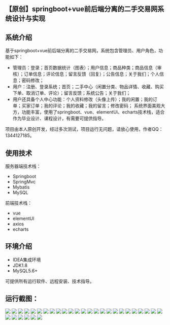 ## 【原创】springboot+vue前后端分离的二手交易网系统设计与实现

## 系统介绍

基于springboot+vue前后端分离的二手交易网，系统包含管理员、用户角色，功能如下：
- 管理员：登录；首页数据统计（图表）；用户信息；商品种类；商品信息（审核）；订单信息；评论信息；留言反馈（回复）；公告信息；关于我们；个人信息；密码修改；
- 用户：注册、登录系统；首页；二手中心（闲置分类、物品详情、收藏、购买下单、取消订单、评论）；留言反馈；系统公告；关于我们；
- 用户还具备个人中心功能：个人资料修改（头像上传）；我的闲置；我的订单；买家订单；我的评论；我的收藏；我的留言；修改密码；
系统界面美观大方，功能丰富，使用了springboot、vue、elementUi、echarts技术栈，适合作为毕业设计、课程设计，有需要可提供指导。

项目由本人原创开发，经过多次测试，项目运行无问题，请放心使用，作者QQ：1344127185。

## 使用技术

服务器端技术栈：

- Springboot
- SpringMvc
- Mybatis
- MySQL

前端技术栈：

- vue
- elementUI
- axios
- echarts

## 环境介绍

- IDEA集成环境
- JDK1.8
- MySQL5.6+

可提供所有运行软件、远程安装、技术指导。

## 运行截图：
![](https://github.com/itcoderyhl/flea-shop-server/blob/main/images/1.png)
![](https://github.com/itcoderyhl/flea-shop-server/blob/main/images/2.png)
![](https://github.com/itcoderyhl/flea-shop-server/blob/main/images/3.png)
![](https://github.com/itcoderyhl/flea-shop-server/blob/main/images/4.png)
![](https://github.com/itcoderyhl/flea-shop-server/blob/main/images/5.png)
![](https://github.com/itcoderyhl/flea-shop-server/blob/main/images/6.png)
![](https://github.com/itcoderyhl/flea-shop-server/blob/main/images/7.png)
![](https://github.com/itcoderyhl/flea-shop-server/blob/main/images/8.png)
![](https://github.com/itcoderyhl/flea-shop-server/blob/main/images/9.png)
![](https://github.com/itcoderyhl/flea-shop-server/blob/main/images/10.png)
![](https://github.com/itcoderyhl/flea-shop-server/blob/main/images/11.png)
![](https://github.com/itcoderyhl/flea-shop-server/blob/main/images/12.png)
![](https://github.com/itcoderyhl/flea-shop-server/blob/main/images/13.png)
![](https://github.com/itcoderyhl/flea-shop-server/blob/main/images/14.png)
![](https://github.com/itcoderyhl/flea-shop-server/blob/main/images/15.png)
![](https://github.com/itcoderyhl/flea-shop-server/blob/main/images/16.png)
![](https://github.com/itcoderyhl/flea-shop-server/blob/main/images/17.png)
![](https://github.com/itcoderyhl/flea-shop-server/blob/main/images/18.png)
![](https://github.com/itcoderyhl/flea-shop-server/blob/main/images/19.png)
![](https://github.com/itcoderyhl/flea-shop-server/blob/main/images/20.png)
![](https://github.com/itcoderyhl/flea-shop-server/blob/main/images/21.png)
![](https://github.com/itcoderyhl/flea-shop-server/blob/main/images/22.png)
![](https://github.com/itcoderyhl/flea-shop-server/blob/main/images/23.png)
![](https://github.com/itcoderyhl/flea-shop-server/blob/main/images/24.png)
![](https://github.com/itcoderyhl/flea-shop-server/blob/main/images/25.png)
![](https://github.com/itcoderyhl/flea-shop-server/blob/main/images/26.png)
![](https://github.com/itcoderyhl/flea-shop-server/blob/main/images/27.png)
![](https://github.com/itcoderyhl/flea-shop-server/blob/main/images/28.png)
![](https://github.com/itcoderyhl/flea-shop-server/blob/main/images/29.png)
![](https://github.com/itcoderyhl/flea-shop-server/blob/main/images/30.png)
![](https://github.com/itcoderyhl/flea-shop-server/blob/main/images/31.png)
